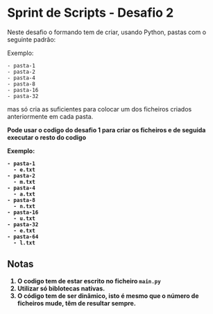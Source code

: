 # Sprint de Scripts - Desafio 2

Neste desafio o formando tem de criar, usando Python, pastas com o seguinte padrão:

Exemplo:
```
- pasta-1
- pasta-2
- pasta-4
- pasta-8
- pasta-16
- pasta-32
```

mas só cria as suficientes para colocar um dos ficheiros criados anteriormente em cada pasta.

<strong> Pode usar o codigo do desafio 1 para criar os ficheiros e de seguida executar o resto do codigo<strong>

Exemplo:

```
- pasta-1
  - e.txt
- pasta-2
  - m.txt
- pasta-4
  - a.txt
- pasta-8
  - n.txt
- pasta-16
  - u.txt
- pasta-32
  - e.txt
- pasta-64
  - l.txt
```

## Notas

1. O codigo tem de estar escrito no ficheiro `main.py`
1. Utilizar só biblotecas nativas.
1. O código tem de ser dinâmico, isto é mesmo que o número de ficheiros mude, têm de resultar sempre.
